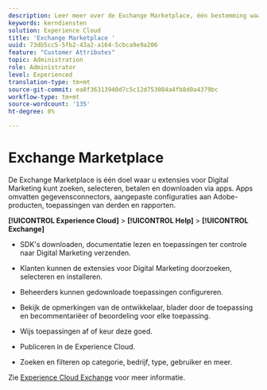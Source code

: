 ```yaml
---
description: Leer meer over de Exchange Marketplace, één bestemming waar u Digital Marketing-extensies kunt zoeken, zoeken, selecteren, betalen en downloaden via apps.
keywords: kerndiensten
solution: Experience Cloud
title: 'Exchange Marketplace '
uuid: 73db5cc5-5fb2-43a2-a164-5cbca9e9a206
feature: "Customer Attributes"
topic: Administration
role: Administrator
level: Experienced
translation-type: tm+mt
source-git-commit: ea8f36313940d7c5c12d753084a4fb8d0a4379bc
workflow-type: tm+mt
source-wordcount: '135'
ht-degree: 8%

---
```



# Exchange Marketplace

De Exchange Marketplace is één doel waar u extensies voor Digital Marketing kunt zoeken, selecteren, betalen en downloaden via apps. Apps omvatten gegevensconnectors, aangepaste configuraties aan Adobe-producten, toepassingen van derden en rapporten.

**[!UICONTROL Experience Cloud]** > **[!UICONTROL Help]** > **[!UICONTROL Exchange]**

* SDK&#39;s downloaden, documentatie lezen en toepassingen ter controle naar Digital Marketing verzenden.

* Klanten kunnen de extensies voor Digital Marketing doorzoeken, selecteren en installeren.

* Beheerders kunnen gedownloade toepassingen configureren.

* Bekijk de opmerkingen van de ontwikkelaar, blader door de toepassing en becommentariëer of beoordeling voor elke toepassing.

* Wijs toepassingen af of keur deze goed.

* Publiceren in de Experience Cloud.

* Zoeken en filteren op categorie, bedrijf, type, gebruiker en meer.

Zie [Experience Cloud Exchange](https://exchange.adobe.com/experiencecloud.html) voor meer informatie.
